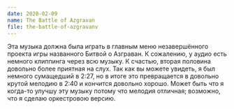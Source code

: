 ```yaml
---
date: 2020-02-09
name: The Battle of Azgravan
file: the-battle-of-azgravanv
---
```


Эта музыка должна была играть в главным меню незавершённого проекта игры названного Битвой о Азграван. К сожалению, у аудио есть немного клиппинга через всю музыку. К счастью, вторая половина довольно более приятная на слух. Так как вы можете увидеть, я был немного сумащедший в 2:27, но в итоге это превращается в довольно крутой мелодию в 2:40 и кончится довольно хорошо. Может быть что я когда-то улучшу эту музыку потому что мелодия отличная; возможно, что я сделаю оркестровою версию.
